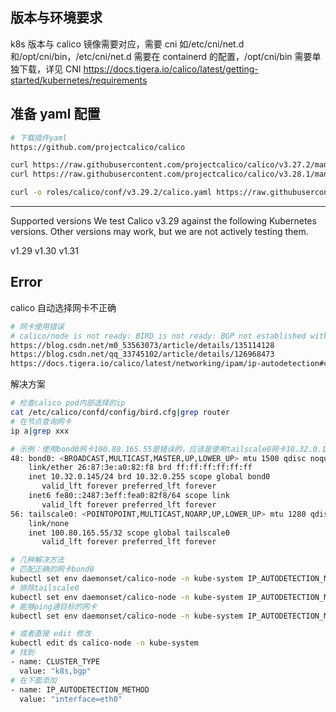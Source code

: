 ## 版本与环境要求

k8s 版本与 calico 镜像需要对应，需要 cni 如/etc/cni/net.d 和/opt/cni/bin，/etc/cni/net.d 需要在 containerd 的配置，/opt/cni/bin 需要单独下载，详见 CNI
https://docs.tigera.io/calico/latest/getting-started/kubernetes/requirements

## 准备 yaml 配置

```bash
# 下载插件yaml
https://github.com/projectcalico/calico

curl https://raw.githubusercontent.com/projectcalico/calico/v3.27.2/manifests/calico.yaml -O
curl https://raw.githubusercontent.com/projectcalico/calico/v3.28.1/manifests/calico.yaml -O

curl -o roles/calico/conf/v3.29.2/calico.yaml https://raw.githubusercontent.com/projectcalico/calico/v3.29.2/manifests/calico.yaml


```

---

Supported versions
We test Calico v3.29 against the following Kubernetes versions. Other versions may work, but we are not actively testing them.

v1.29
v1.30
v1.31

## Error

calico 自动选择网卡不正确

```bash
# 网卡使用错误
# calico/node is not ready: BIRD is not ready: BGP not established with
https://blog.csdn.net/m0_53563073/article/details/135114128
https://blog.csdn.net/qq_33745102/article/details/126968473
https://docs.tigera.io/calico/latest/networking/ipam/ip-autodetection#change-the-autodetection-method

```

解决方案

```bash
# 检查calico pod内部选择的ip
cat /etc/calico/confd/config/bird.cfg|grep router
# 在节点查询网卡
ip a|grep xxx

# 示例：使用bond0网卡100.80.165.55是错误的，应该是使用tailscale0网卡10.32.0.145
48: bond0: <BROADCAST,MULTICAST,MASTER,UP,LOWER_UP> mtu 1500 qdisc noqueue state UP group default qlen 1000
    link/ether 26:87:3e:a0:82:f8 brd ff:ff:ff:ff:ff:ff
    inet 10.32.0.145/24 brd 10.32.0.255 scope global bond0
       valid_lft forever preferred_lft forever
    inet6 fe80::2487:3eff:fea0:82f8/64 scope link
       valid_lft forever preferred_lft forever
56: tailscale0: <POINTOPOINT,MULTICAST,NOARP,UP,LOWER_UP> mtu 1280 qdisc fq_codel state UNKNOWN group default qlen 500
    link/none
    inet 100.80.165.55/32 scope global tailscale0
       valid_lft forever preferred_lft forever

# 几种解决方法
# 匹配正确的网卡bond0
kubectl set env daemonset/calico-node -n kube-system IP_AUTODETECTION_METHOD=interface=bond0
# 排除tailscale0
kubectl set env daemonset/calico-node -n kube-system IP_AUTODETECTION_METHOD=interface=skip-interface=tailscale0
# 能够ping通目标的网卡
kubectl set env daemonset/calico-node -n kube-system IP_AUTODETECTION_METHOD=interface=can-reach=www.google.com

# 或者直接 edit 修改
kubectl edit ds calico-node -n kube-system
# 找到
- name: CLUSTER_TYPE
  value: "k8s,bgp"
# 在下面添加
- name: IP_AUTODETECTION_METHOD
  value: "interface=eth0"

```
